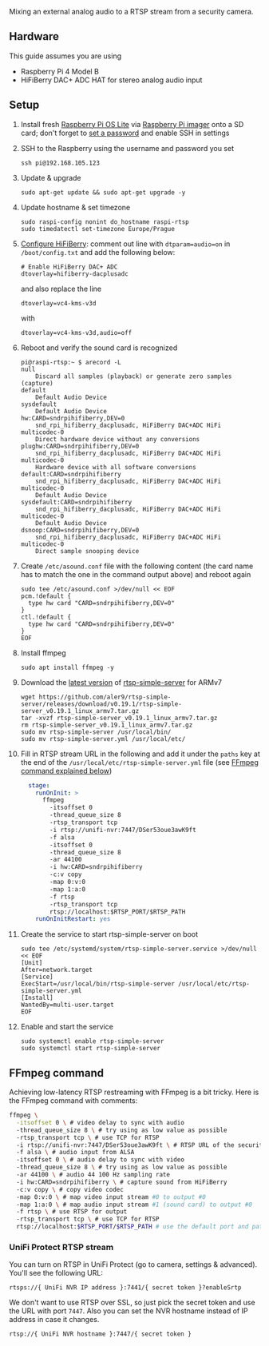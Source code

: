 Mixing an external analog audio to a RTSP stream from a security camera.

## Hardware

This guide assumes you are using

- Raspberry Pi 4 Model B
- HiFiBerry DAC+ ADC HAT for stereo analog audio input

## Setup

1. Install fresh [Raspberry Pi OS Lite](https://www.raspberrypi.com/software/operating-systems) via [Raspberry Pi imager](https://www.raspberrypi.com/software) onto a SD card; don't forget to [set a password](https://www.raspberrypi.com/news/raspberry-pi-bullseye-update-april-2022/) and enable SSH in settings

2. SSH to the Raspberry using the username and password you set

   ```shell
   ssh pi@192.168.105.123
   ```

3. Update & upgrade

   ```shell
   sudo apt-get update && sudo apt-get upgrade -y
   ```

4. Update hostname & set timezone

   ```shell
   sudo raspi-config nonint do_hostname raspi-rtsp
   sudo timedatectl set-timezone Europe/Prague
   ```

5. [Configure HiFiBerry](https://www.hifiberry.com/docs/software/configuring-linux-3-18-x): comment out line with `dtparam=audio=on` in `/boot/config.txt` and add the following below:

   ```
   # Enable HiFiBerry DAC+ ADC
   dtoverlay=hifiberry-dacplusadc
   ```
   
   and also replace the line
   
   ```
   dtoverlay=vc4-kms-v3d
   ```
   
   with 
   
   ```
   dtoverlay=vc4-kms-v3d,audio=off
   ```

6. Reboot and verify the sound card is recognized

   ```shell
   pi@raspi-rtsp:~ $ arecord -L
   null
       Discard all samples (playback) or generate zero samples (capture)
   default
       Default Audio Device
   sysdefault
       Default Audio Device
   hw:CARD=sndrpihifiberry,DEV=0
       snd_rpi_hifiberry_dacplusadc, HiFiBerry DAC+ADC HiFi multicodec-0
       Direct hardware device without any conversions
   plughw:CARD=sndrpihifiberry,DEV=0
       snd_rpi_hifiberry_dacplusadc, HiFiBerry DAC+ADC HiFi multicodec-0
       Hardware device with all software conversions
   default:CARD=sndrpihifiberry
       snd_rpi_hifiberry_dacplusadc, HiFiBerry DAC+ADC HiFi multicodec-0
       Default Audio Device
   sysdefault:CARD=sndrpihifiberry
       snd_rpi_hifiberry_dacplusadc, HiFiBerry DAC+ADC HiFi multicodec-0
       Default Audio Device
   dsnoop:CARD=sndrpihifiberry,DEV=0
       snd_rpi_hifiberry_dacplusadc, HiFiBerry DAC+ADC HiFi multicodec-0
       Direct sample snooping device
   ```

7. Create `/etc/asound.conf` file with the following content (the card name has to match the one in the command output above) and reboot again

    ```shell
    sudo tee /etc/asound.conf >/dev/null << EOF
    pcm.!default {
      type hw card "CARD=sndrpihifiberry,DEV=0"
    }
    ctl.!default {
      type hw card "CARD=sndrpihifiberry,DEV=0"
    }
    EOF
    ```

8. Install ffmpeg

    ```shell
    sudo apt install ffmpeg -y
    ```

9. Download the [latest version](https://github.com/aler9/rtsp-simple-server/releases) of [rtsp-simple-server](https://github.com/aler9/rtsp-simple-server) for ARMv7
    
    ```shell
    wget https://github.com/aler9/rtsp-simple-server/releases/download/v0.19.1/rtsp-simple-server_v0.19.1_linux_armv7.tar.gz
    tar -xvzf rtsp-simple-server_v0.19.1_linux_armv7.tar.gz
    rm rtsp-simple-server_v0.19.1_linux_armv7.tar.gz
    sudo mv rtsp-simple-server /usr/local/bin/
    sudo mv rtsp-simple-server.yml /usr/local/etc/
    ```

10. Fill in RTSP stream URL in the following and add it under the `paths` key at the end of the `/usr/local/etc/rtsp-simple-server.yml` file (see [FFmpeg command explained below](#ffmpeg-command))

    ```yaml
      stage:
        runOnInit: >
          ffmpeg
            -itsoffset 0
            -thread_queue_size 8
            -rtsp_transport tcp
            -i rtsp://unifi-nvr:7447/DSer53oue3awK9ft 
            -f alsa
            -itsoffset 0
            -thread_queue_size 8
            -ar 44100
            -i hw:CARD=sndrpihifiberry
            -c:v copy
            -map 0:v:0
            -map 1:a:0
            -f rtsp
            -rtsp_transport tcp
            rtsp://localhost:$RTSP_PORT/$RTSP_PATH
        runOnInitRestart: yes
     ```

11. Create the service to start rtsp-simple-server on boot

    ```shell
    sudo tee /etc/systemd/system/rtsp-simple-server.service >/dev/null << EOF
    [Unit]
    After=network.target
    [Service]
    ExecStart=/usr/local/bin/rtsp-simple-server /usr/local/etc/rtsp-simple-server.yml
    [Install]
    WantedBy=multi-user.target
    EOF
    ```

12. Enable and start the service

    ```shell
    sudo systemctl enable rtsp-simple-server
    sudo systemctl start rtsp-simple-server
    ```

## FFmpeg command

Achieving low-latency RTSP restreaming with FFmpeg is a bit tricky. Here is the FFmpeg command with comments:

```bash
ffmpeg \
  -itsoffset 0 \ # video delay to sync with audio
  -thread_queue_size 8 \ # try using as low value as possible
  -rtsp_transport tcp \ # use TCP for RTSP
  -i rtsp://unifi-nvr:7447/DSer53oue3awK9ft \ # RTSP URL of the security camera (see below)
  -f alsa \ # audio input from ALSA
  -itsoffset 0 \ # audio delay to sync with video
  -thread_queue_size 8 \ # try using as low value as possible
  -ar 44100 \ # audio 44 100 Hz sampling rate
  -i hw:CARD=sndrpihifiberry \ # capture sound from HiFiBerry
  -c:v copy \ # copy video codec
  -map 0:v:0 \ # map video input stream #0 to output #0
  -map 1:a:0 \ # map audio input stream #1 (sound card) to output #0
  -f rtsp \ # use RTSP for output
  -rtsp_transport tcp \ # use TCP for RTSP
  rtsp://localhost:$RTSP_PORT/$RTSP_PATH # use the default port and path defined as YAML key
```

### UniFi Protect RTSP stream

You can turn on RTSP in UniFi Protect (go to camera, settings & advanced). You'll see the following URL:

```
rtsps://{ UniFi NVR IP address }:7441/{ secret token }?enableSrtp
```

We don't want to use RTSP over SSL, so just pick the secret token and use the URL with port `7447`. Also you can set the NVR hostname instead of IP address in case it changes.

```
rtsp://{ UniFi NVR hostname }:7447/{ secret token }
```
